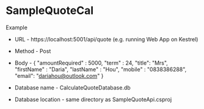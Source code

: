 # SampleQuoteCal

Example

* URL - https://localhost:5001/api/quote (e.g. running Web App on Kestrel)
* Method - Post
* Body - {
	"amountRequired" : 5000,
	"term" : 24,
	"title": "Mrs",
	"firstName" : "Daria",
	"lastName" : "Hou",
	"mobile" : "0838386288",
	"email": "dariahou@outlook.com"
}

* Database name - CalculateQuoteDatabase.db
* Database location - same directory as SampleQuoteApi.csproj
